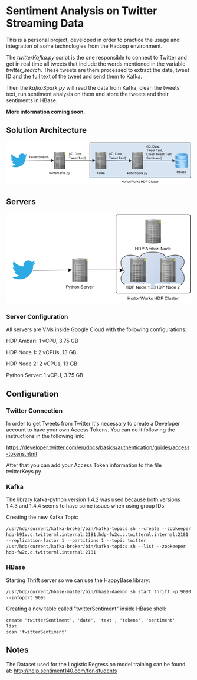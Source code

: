 # Sentiment Analysis on Twitter Streaming Data

This is a personal project, developed in order to practice the usage and integration of some technologies from the Hadoop environment.

The *twitterKafka.py* script is the one responsible to connect to Twitter and get in real time all tweets that include the words mentioned in the variable *twitter_search*. These tweets are them processed to extract the date, tweet ID and the full text of the tweet and send them to Kafka.

Then the *kafkaSpark.py* will read the data from Kafka, clean the tweets' text, run sentiment analysis on them and store the tweets and their sentiments in HBase.

**More information coming soon.**

## Solution Architecture
![](images/Architecture.png)

## Servers
![](images/Servers-Architecture.png)

### Server Configuration
All servers are VMs inside Google Cloud with the following configurations:

HDP Ambari: 1 vCPU, 3.75 GB

HDP Node 1: 2 vCPUs, 13 GB

HDP Node 2: 2 vCPUs, 13 GB

Python Server: 1 vCPU, 3.75 GB

## Configuration
### Twitter Connection
In order to get Tweets from Twitter it's necessary to create a Developer account to have your own Access Tokens. 
You can do it following the instructions in the following link:

https://developer.twitter.com/en/docs/basics/authentication/guides/access-tokens.html

After that you can add your Access Token information to the file twitterKeys.py

### Kafka
The library kafka-python version 1.4.2 was used because both versions 1.4.3 and 1.4.4 seems to have some issues when using group IDs.

Creating the new Kafka Topic
```
/usr/hdp/current/kafka-broker/bin/kafka-topics.sh --create --zookeeper hdp-h91v.c.twitterml.internal:2181,hdp-fw2c.c.twitterml.internal:2181 --replication-factor 1 --partitions 1 --topic twitter
/usr/hdp/current/kafka-broker/bin/kafka-topics.sh --list --zookeeper hdp-fw2c.c.twitterml.internal:2181
```
### HBase
Starting Thrift server so we can use the HappyBase library:
```
/usr/hdp/current/hbase-master/bin/hbase-daemon.sh start thrift -p 9090 --infoport 9095
```

Creating a new table called "twitterSentiment" inside HBase shell:
```
create 'twitterSentiment', 'date', 'text', 'tokens', 'sentiment'
list
scan 'twitterSentiment'
```
## Notes
The Dataset used for the Logistic Regression model training can be found at: http://help.sentiment140.com/for-students
